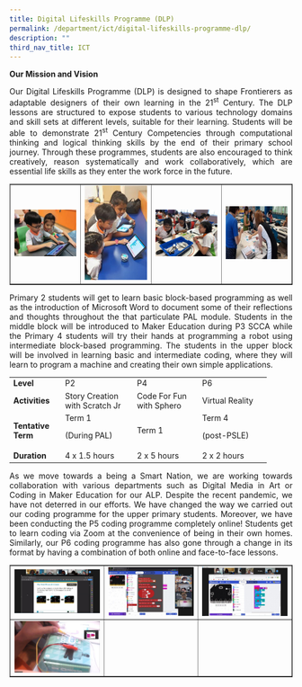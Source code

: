 ```yaml
---
title: Digital Lifeskills Programme (DLP)
permalink: /department/ict/digital-lifeskills-programme-dlp/
description: ""
third_nav_title: ICT
---
```

<p><strong>Our Mission and Vision</strong></p>
<p style="text-align: justify;">Our Digital Lifeskills Programme (DLP) is designed to shape Frontierers as adaptable designers of their own learning in the 21<sup>st</sup>&nbsp;Century. The DLP lessons are structured to expose students to various technology domains and skill sets at different levels, suitable for their learning. Students will be able to demonstrate 21<sup>st</sup>&nbsp;Century Competencies through computational thinking and logical thinking skills by the end of their primary school journey. Through these programmes, students are also encouraged to think creatively, reason systematically and work collaboratively, which are essential life skills as they enter the work force in the future.</p>
<table style="border-collapse: collapse; width: 100%;" border="1">
<tbody>
<tr>
<td style="width: 25%;"><img src="/images/dlp1.jpeg"></td>
<td style="width: 25%;"><img src="/images/dlp2.jpg"></td>
<td style="width: 25%;"><img src="/images/dlp3.jpeg"></td>
<td style="width: 25%;"><img src="/images/dlp4.jpg"></td>
</tr>
</tbody>
</table>
<p style="text-align: justify;">Primary 2 students will get to learn basic block-based programming as well as the introduction of Microsoft Word to document some of their reflections and thoughts throughout the that particulate PAL module. Students in the middle block will be introduced to Maker Education during P3 SCCA while the Primary 4 students will try their hands at programming a robot using intermediate block-based programming. The students in the upper block will be involved in learning basic and intermediate coding, where they will learn to program a machine and creating their own simple applications.</p>
<table>
<tbody>
<tr>
<td width="78"><strong>Level</strong></td>
<td width="114">P2</td>
<td width="102">P4</td>
<td width="108">P6</td>
</tr>
<tr>
<td width="78"><strong>Activities</strong></td>
<td width="114">Story Creation with Scratch Jr</td>
<td width="102">Code For Fun with Sphero</td>
<td width="108">Virtual Reality</td>
</tr>
<tr>
<td width="78"><strong>Tentative Term</strong></td>
<td width="114">Term 1
<p>(During PAL)</p>
</td>
<td width="102">Term 1</td>
<td width="108">Term 4
<p>(post-PSLE)</p>
</td>
</tr>
<tr>
<td width="78"><strong>Duration</strong></td>
<td width="114">4 x 1.5 hours</td>
<td width="102">2 x 5 hours</td>
<td width="108">2 x 2 hours</td>
</tr>
</tbody>
</table>
<p style="text-align: justify;">As we move towards a being a Smart Nation, we are working towards collaboration with various departments such as Digital Media in Art or Coding in Maker Education for our ALP. Despite the recent pandemic, we have not deterred in our efforts. We have changed the way we carried out our coding programme for the upper primary students. Moreover, we have been conducting the P5 coding programme completely online! Students get to learn coding via Zoom at the convenience of being in their own homes. Similarly, our P6 coding programme has also gone through a change in its format by having a combination of both online and face-to-face lessons.</p>
<table style="border-collapse: collapse; width: 100%;" border="1">
<tbody>
<tr>
<td style="width: 33.3333%;"><img src="/images/dlp5.jpg"></td>
<td style="width: 33.3333%;"><img src="/images/dlp6.jpg"></td>
<td style="width: 33.3333%;"><img src="/images/dlp7.jpg"></td>
</tr>
<tr>
<td style="width: 33.3333%;"><img src="/images/dlp8.jpg"></td>
<td style="width: 33.3333%;">&nbsp;</td>
<td style="width: 33.3333%;">&nbsp;</td>
</tr>
</tbody>
</table>